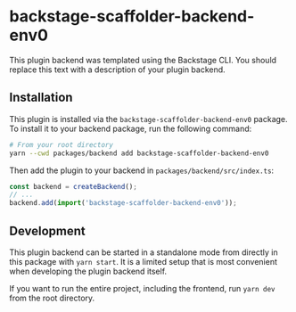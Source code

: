 # backstage-scaffolder-backend-env0

This plugin backend was templated using the Backstage CLI. You should replace this text with a description of your plugin backend.

## Installation

This plugin is installed via the `backstage-scaffolder-backend-env0` package. To install it to your backend package, run the following command:

```bash
# From your root directory
yarn --cwd packages/backend add backstage-scaffolder-backend-env0
```

Then add the plugin to your backend in `packages/backend/src/index.ts`:

```ts
const backend = createBackend();
// ...
backend.add(import('backstage-scaffolder-backend-env0'));
```

## Development

This plugin backend can be started in a standalone mode from directly in this
package with `yarn start`. It is a limited setup that is most convenient when
developing the plugin backend itself.

If you want to run the entire project, including the frontend, run `yarn dev` from the root directory.
